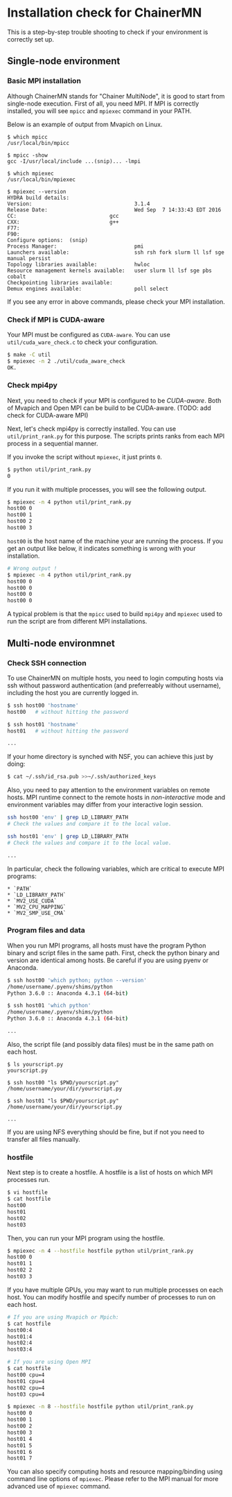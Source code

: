 # Installation check for ChainerMN

This is a step-by-step trouble shooting to check if your environment is correctly set up.

## Single-node environment

### Basic MPI installation

Although ChainerMN stands for "Chainer MultiNode", it is good to start from single-node execution. 
First of all, you need MPI. If MPI is correctly installed, you will see `mpicc` and `mpiexec` command in your PATH.

Below is an example of output from Mvapich on Linux.

    $ which mpicc
    /usr/local/bin/mpicc

    $ mpicc -show
    gcc -I/usr/local/include ...(snip)... -lmpi

    $ which mpiexec
    /usr/local/bin/mpiexec
    
    $ mpiexec --version
    HYDRA build details:
    Version:                                 3.1.4
    Release Date:                            Wed Sep  7 14:33:43 EDT 2016
    CC:                              gcc
    CXX:                             g++
    F77:
    F90:
    Configure options:  (snip)
    Process Manager:                         pmi
    Launchers available:                     ssh rsh fork slurm ll lsf sge manual persist
    Topology libraries available:            hwloc
    Resource management kernels available:   user slurm ll lsf sge pbs cobalt
    Checkpointing libraries available:
    Demux engines available:                 poll select
    
If you see any error in above commands, please check your MPI installation.

### Check if MPI is CUDA-aware

Your MPI must be configured as `CUDA-aware`. You can use
`util/cuda_ware_check.c` to check your configuration.

```bash
$ make -C util
$ mpiexec -n 2 ./util/cuda_aware_check
OK.
```
    
### Check mpi4py

Next, you need to check if your MPI is configured to be
*CUDA-aware*. Both of Mvapich and Open MPI can be build to be
CUDA-aware.  (TODO: add check for CUDA-aware MPI)


Next, let's check mpi4py is correctly installed. You can use
`util/print_rank.py` for this purpose. The scripts prints ranks from
each MPI process in a sequential manner.

If you invoke the script without `mpiexec`, it just prints `0`.

```bash
$ python util/print_rank.py
0
```
    
If you run it with multiple processes, you will see the following output.

```bash
$ mpiexec -n 4 python util/print_rank.py
host00 0
host00 1
host00 2
host00 3
```

`host00` is the host name of the machine your are running the process.
If you get an output like below, it indicates something is wrong with
your installation.

```bash
# Wrong output !
$ mpiexec -n 4 python util/print_rank.py
host00 0
host00 0
host00 0
host00 0
```
    
A typical problem is that the `mpicc` used to build `mpi4py` and
`mpiexec` used to run the script are from different MPI installations.


## Multi-node environmnet

### Check SSH connection

To use ChainerMN on multiple hosts, you need to login computing hosts
via ssh without password authentication (and preferreably without
username), including the host you are currently logged in.

```bash
$ ssh host00 'hostname'
host00   # without hitting the password

$ ssh host01 'hostname'
host01   # without hitting the password

...
```

If your home directory is synched with NSF, you can achieve this just by doing:

```bash
$ cat ~/.ssh/id_rsa.pub >>~/.ssh/authorized_keys
```

Also, you need to pay attention to the environment variables on remote hosts.
MPI runtime connect to the remote hosts in *non-interactive* mode and environment
variables may differ from your interactive login session.

```bash
ssh host00 'env' | grep LD_LIBRARY_PATH
# Check the values and compare it to the local value.

ssh host01 'env' | grep LD_LIBRARY_PATH
# Check the values and compare it to the local value.

...
```

In particular, check the following variables, which are critical to
execute MPI programs:

    * `PATH`
    * `LD_LIBRARY_PATH`
    * `MV2_USE_CUDA`
    * `MV2_CPU_MAPPING`
    * `MV2_SMP_USE_CMA`
    
### Program files and data

When you run MPI programs, all hosts must have the program Python
binary and script files in the same path. First, check the python
binary and version are identical among hosts. Be careful if you are
using pyenv or Anaconda.

```bash
$ ssh host00 'which python; python --version'
/home/username/.pyenv/shims/python
Python 3.6.0 :: Anaconda 4.3.1 (64-bit)

$ ssh host01 'which python'
/home/username/.pyenv/shims/python
Python 3.6.0 :: Anaconda 4.3.1 (64-bit)

...
```

Also, the script file (and possibly data files) must be in the same
path on each host. 

```
$ ls yourscript.py
yourscript.py

$ ssh host00 "ls $PWD/yourscript.py"
/home/username/your/dir/yourscript.py

$ ssh host01 "ls $PWD/yourscript.py"
/home/username/your/dir/yourscript.py

...
```

If you are using NFS everything should be fine,
but if not you need to transfer all files manually.

### hostfile

Next step is to create a hostfile. A hostfile is a list of hosts on
which MPI processes run.

```bash
$ vi hostfile
$ cat hostfile
host00
host01
host02
host03
```

Then, you can run your MPI program using the hostfile.

```bash
$ mpiexec -n 4 --hostfile hostfile python util/print_rank.py
host00 0
host01 1
host02 2
host03 3
```

If you have multiple GPUs, you may want to run multiple processes on each host.
You can modify hostfile and specify number of processes to run on each host.

```bash
# If you are using Mvapich or Mpich:
$ cat hostfile
host00:4
host01:4
host02:4
host03:4

# If you are using Open MPI
$ cat hostfile
host00 cpu=4
host01 cpu=4
host02 cpu=4
host03 cpu=4
```

```bash
$ mpiexec -n 8 --hostfile hostfile python util/print_rank.py
host00 0
host00 1
host00 2
host00 3
host01 4
host01 5
host01 6
host01 7
```

You can also specify computing hosts and resource mapping/binding using
command line options of `mpiexec`. Please refer to the MPI manual for more
advanced use of `mpiexec` command.
